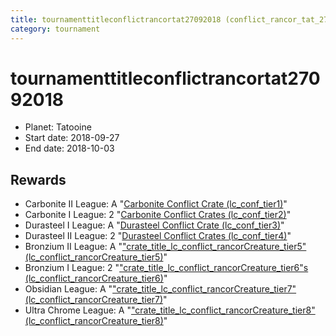 ```yaml
---
title: tournamenttitleconflictrancortat27092018 (conflict_rancor_tat_27092018)
category: tournament
---
```

# tournamenttitleconflictrancortat27092018

  * Planet: Tatooine
  * Start date: 2018-09-27
  * End date: 2018-10-03

## Rewards

  * Carbonite II League: A "[Carbonite Conflict Crate (lc_conf_tier1)](lc_conf_tier1.html)"
  * Carbonite I League: 2 "[Carbonite Conflict Crates (lc_conf_tier2)](lc_conf_tier2.html)"
  * Durasteel I League: A "[Durasteel Conflict Crate (lc_conf_tier3)](lc_conf_tier3.html)"
  * Durasteel II League: 2 "[Durasteel Conflict Crates (lc_conf_tier4)](lc_conf_tier4.html)"
  * Bronzium II League: A "["crate_title_lc_conflict_rancorCreature_tier5" (lc_conflict_rancorCreature_tier5)](lc_conflict_rancorCreature_tier5.html)"
  * Bronzium I League: 2 "["crate_title_lc_conflict_rancorCreature_tier6"s (lc_conflict_rancorCreature_tier6)](lc_conflict_rancorCreature_tier6.html)"
  * Obsidian League: A "["crate_title_lc_conflict_rancorCreature_tier7" (lc_conflict_rancorCreature_tier7)](lc_conflict_rancorCreature_tier7.html)"
  * Ultra Chrome League: A "["crate_title_lc_conflict_rancorCreature_tier8" (lc_conflict_rancorCreature_tier8)](lc_conflict_rancorCreature_tier8.html)"
